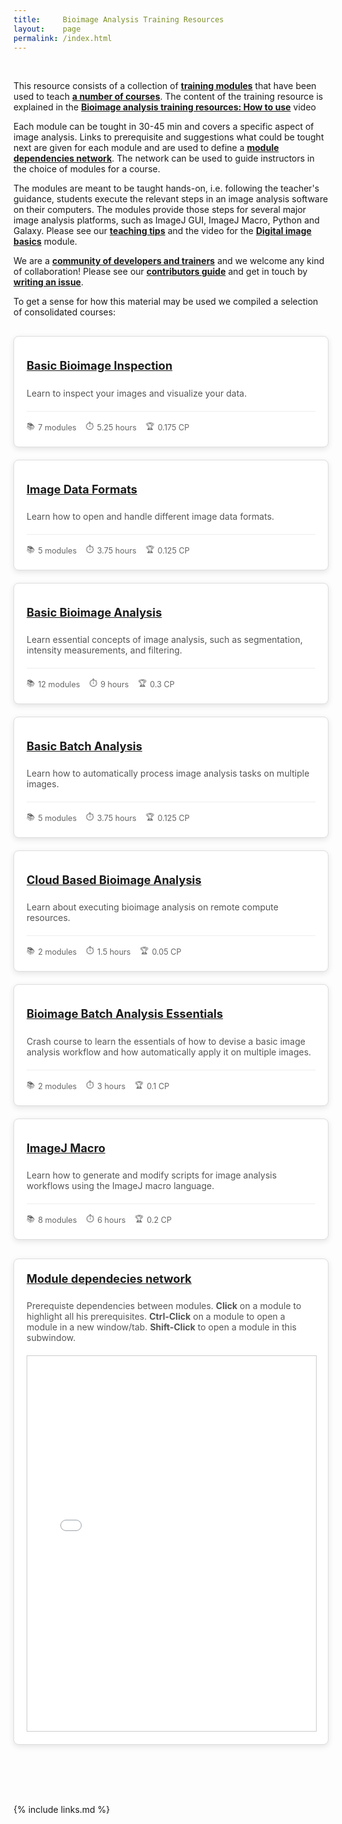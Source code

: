```yaml
---
title:     Bioimage Analysis Training Resources
layout:    page
permalink: /index.html
---
```


<br>

This resource consists of a collection of **[training modules](all-modules)** that have been used to teach **[a number of courses](https://github.com/NEUBIAS/training-resources/tree/master/courses)**. The content of the training resource is explained in the  **[
Bioimage analysis training resources: How to use](https://www.youtube.com/watch?v=IcSBmoMRA20)** video

Each module can be tought in 30-45 min and covers a specific aspect of image analysis. Links to prerequisite and suggestions what could be tought next are given for each module and are used to define a **[module dependencies network](#module_network)**. The network can be used to guide instructors in the choice of modules for a course.

The modules are meant to be taught hands-on, i.e. following the teacher's guidance, students execute the relevant steps in an image analysis software on their computers. The modules provide those steps for several major image analysis platforms, such as ImageJ GUI, ImageJ Macro, Python and Galaxy. Please see our **[teaching tips](TEACHING_TIPS.md)** and the video for the **[Digital image basics](https://www.youtube.com/watch?v=Felvc8zvFeU&list=PLnnMnuibzkscxztDDOZCyXjWfgIqYFobM)** module. 

We are a **[community of developers and trainers](https://github.com/NEUBIAS/training-resources/graphs/contributors)** and we welcome any kind of collaboration! Please see our **[contributors guide](CONTRIBUTING.md)** and get in touch by **[writing an issue](https://github.com/NEUBIAS/training-resources/issues)**.

To get a sense for how this material may be used we compiled a selection of consolidated courses:

<div class="course-cards">
  <div class="course-card">
    <div class="course-icon"><i class="fas fa-eye"></i></div>
    <h4><a href="basic-image-inspection-course">Basic Bioimage Inspection</a></h4>
    <p>Learn to inspect your images and visualize your data.</p>
    <div class="course-meta">
      <span class="course-modules">7 modules</span>
      <span class="course-duration">5.25 hours</span>
      <span class="course-credits">0.175 CP</span>
    </div>
  </div>
  
  <div class="course-card">
    <div class="course-icon"><i class="fas fa-file-image"></i></div>
    <h4><a href="image-data-formats-course">Image Data Formats</a></h4>
    <p>Learn how to open and handle different image data formats.</p>
    <div class="course-meta">
      <span class="course-modules">5 modules</span>
      <span class="course-duration">3.75 hours</span>
      <span class="course-credits">0.125 CP</span>
    </div>
  </div>
  
  <div class="course-card">
    <div class="course-icon"><i class="fas fa-microscope"></i></div>
    <h4><a href="basic-image-analysis-course">Basic Bioimage Analysis</a></h4>
    <p>Learn essential concepts of image analysis, such as segmentation, intensity measurements, and filtering.</p>
    <div class="course-meta">
      <span class="course-modules">12 modules</span>
      <span class="course-duration">9 hours</span>
      <span class="course-credits">0.3 CP</span>
    </div>
  </div>

  <div class="course-card">
    <div class="course-icon"><i class="fas fa-tasks"></i></div>
    <h4><a href="basic-batch-analysis-course">Basic Batch Analysis</a></h4>
    <p>Learn how to automatically process image analysis tasks on multiple images.</p>
    <div class="course-meta">
      <span class="course-modules">5 modules</span>
      <span class="course-duration">3.75 hours</span>
      <span class="course-credits">0.125 CP</span>
    </div>
  </div>
  
  <div class="course-card">
    <div class="course-icon"><i class="fas fa-cloud"></i></div>
    <h4><a href="cloud-based-analysis-course">Cloud Based Bioimage Analysis</a></h4>
    <p>Learn about executing bioimage analysis on remote compute resources.</p>
    <div class="course-meta">
      <span class="course-modules">2 modules</span>
      <span class="course-duration">1.5 hours</span>
      <span class="course-credits">0.05 CP</span>
    </div>
  </div>
  
  <div class="course-card">
    <div class="course-icon"><i class="fas fa-bolt"></i></div>
    <h4><a href="batch-analysis-essentials-crash-course">Bioimage Batch Analysis Essentials</a></h4>
    <p>Crash course to learn the essentials of how to devise a basic image analysis workflow and how automatically apply it on multiple images.</p>
    <div class="course-meta">
      <span class="course-modules">2 modules</span>
      <span class="course-duration">3 hours</span>
      <span class="course-credits">0.1 CP</span>
    </div>
  </div>
    <div class="course-card">
    <div class="course-icon"><i class="fas fa-bolt"></i></div>
    <h4><a href="imagej-macro-course">ImageJ Macro</a></h4>
    <p>Learn how to generate and modify scripts for image analysis workflows using the ImageJ macro language.</p>
    <div class="course-meta">
      <span class="course-modules">8 modules</span>
      <span class="course-duration">6 hours</span>
      <span class="course-credits">0.2 CP</span>
    </div>
  </div>
</div>
<div class="course-cards">
<div class="course-card">
<h4 id="module_network"><a href="#module_network">Module dependecies network</a></h4>
<p>Prerequiste dependencies between modules. <strong>Click</strong> on a module to highlight all his prerequisites. <strong>Ctrl-Click</strong> on a module to open a module in a new window/tab. <strong>Shift-Click</strong> to open a module in this subwindow.</p>
<iframe src="./cytoscape/cytoscape_module_network.html" width="100%" height="600px" style="border:1px solid #ccc;"></iframe>
</div>
</div>

<style>
.course-cards {
  display: flex;
  flex-wrap: wrap;
  gap: 20px;
  margin: 30px 0;
}

.course-card {
  flex: 1 1 300px;
  border: 1px solid #ddd;
  border-radius: 8px;
  padding: 20px;
  box-shadow: 0 3px 10px rgba(0,0,0,0.1);
  transition: transform 0.3s ease, box-shadow 0.3s ease;
  background: #fff;
}

.course-card:hover {
  transform: translateY(-5px);
  box-shadow: 0 5px 15px rgba(0,0,0,0.15);
}

.course-icon {
  font-size: 2em;
  color: #0366d6;
  margin-bottom: 15px;
}

.course-card h4 {
  margin-top: 0;
  font-size: 1.3em;
}

.course-card p {
  color: #555;
  margin-bottom: 20px;
}

.course-meta {
  display: flex;
  flex-wrap: wrap;
  gap: 15px;
  font-size: 0.9em;
  border-top: 1px solid #eee;
  padding-top: 15px;
}

.course-meta span {
  display: inline-flex;
  align-items: center;
  color: #666;
}

.course-modules::before {
  content: "📚";
  margin-right: 5px;
}

.course-duration::before {
  content: "⏱️";
  margin-right: 5px;
}

.course-credits::before {
  content: "🏆";
  margin-right: 5px;
}
</style>

<br><br><br>

{% include links.md %}
